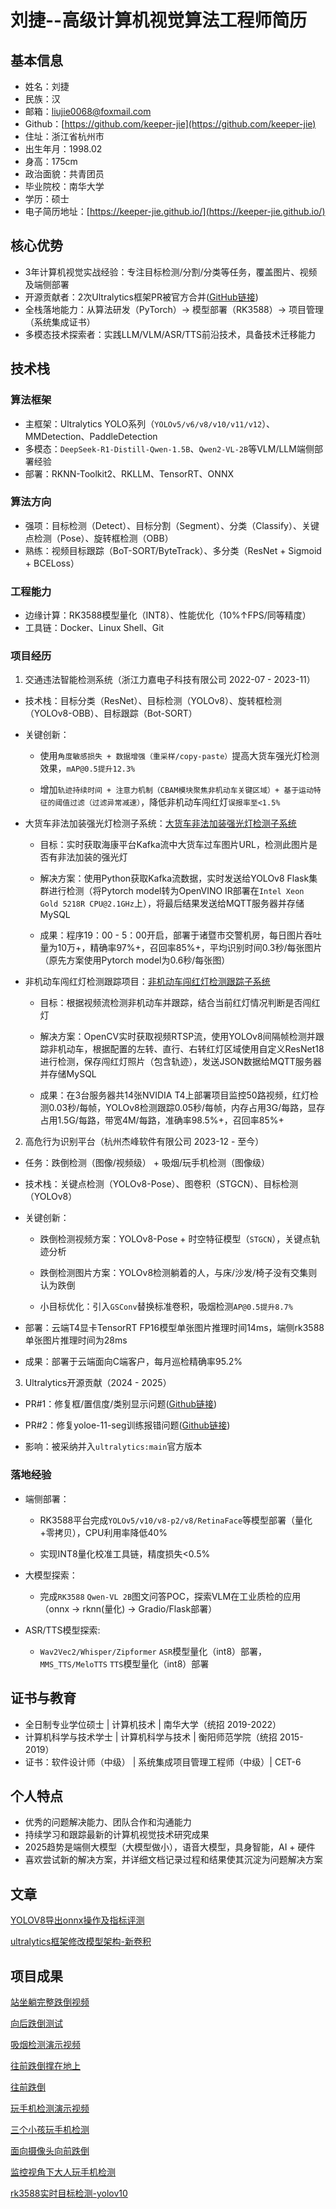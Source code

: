 # 刘捷--高级计算机视觉算法工程师简历

## 基本信息
- 姓名：刘捷
- 民族：汉
- 邮箱：liujie0068@foxmail.com
- Github：[https://github.com/keeper-jie](https://github.com/keeper-jie)
- 住址：浙江省杭州市
- 出生年月：1998.02
- 身高：175cm
- 政治面貌：共青团员
- 毕业院校：南华大学
- 学历：硕士
- 电子简历地址：[https://keeper-jie.github.io/](https://keeper-jie.github.io/)

## 核心优势
- 3年计算机视觉实战经验：专注目标检测/分割/分类等任务，覆盖图片、视频及端侧部署
- 开源贡献者：2次Ultralytics框架PR被官方合并([GitHub链接](https://github.com/ultralytics/ultralytics/issues?q=state%3Aclosed%20is%3Apr%20author%3Akeeper-jie))
- 全栈落地能力：从算法研发（PyTorch）→ 模型部署（RK3588）→ 项目管理（系统集成证书）
- 多模态技术探索者：实践LLM/VLM/ASR/TTS前沿技术，具备技术迁移能力

## 技术栈
### 算法框架
- 主框架：Ultralytics YOLO系列（`YOLOv5/v6/v8/v10/v11/v12`）、MMDetection、PaddleDetection
- 多模态：`DeepSeek-R1-Distill-Qwen-1.5B`、`Qwen2-VL-2B`等VLM/LLM端侧部署经验
- 部署：RKNN-Toolkit2、RKLLM、TensorRT、ONNX

### 算法方向
- 强项：目标检测（Detect）、目标分割（Segment）、分类（Classify）、关键点检测（Pose）、旋转框检测（OBB）
- 熟练：视频目标跟踪（BoT-SORT/ByteTrack）、多分类（ResNet + Sigmoid + BCELoss）

### 工程能力
- 边缘计算：RK3588模型量化（INT8）、性能优化（10%↑FPS/同等精度）
- 工具链：Docker、Linux Shell、Git

### 项目经历
1. 交通违法智能检测系统（浙江力嘉电子科技有限公司 2022-07 - 2023-11）

- 技术栈：目标分类（ResNet）、目标检测（YOLOv8）、旋转框检测（YOLOv8-OBB）、目标跟踪（Bot-SORT）

- 关键创新：

    - 使用`角度敏感损失 + 数据增强（重采样/copy-paste）`提高大货车强光灯检测效果，`mAP@0.5提升12.3%`

    - 增加`轨迹持续时间 + 注意力机制（CBAM模块聚焦非机动车关键区域）+ 基于运动特征的阈值过滤（过滤异常减速）`，降低非机动车闯红灯`误报率至<1.5%`

- 大货车非法加装强光灯检测子系统：[大货车非法加装强光灯检测子系统](./项目结果展示.pdf)

    - 目标：实时获取海康平台Kafka流中大货车过车图片URL，检测此图片是否有非法加装的强光灯

    - 解决方案：使用Python获取Kafka流数据，实时发送给YOLOv8 Flask集群进行检测（将Pytorch model转为OpenVINO IR部署在`Intel Xeon Gold 5218R CPU@2.1GHz`上），将最后结果发送给MQTT服务器并存储MySQL

    - 成果：程序19：00 - 5：00开启，部署于诸暨市交警机房，每日图片吞吐量为10万+，精确率97%+，召回率85%+，平均识别时间0.3秒/每张图片（原先方案使用Pytorch model为0.6秒/每张图）

- 非机动车闯红灯检测跟踪项目：[非机动车闯红灯检测跟踪子系统](./项目结果展示.pdf)

    - 目标：根据视频流检测非机动车并跟踪，结合当前红灯情况判断是否闯红灯

    - 解决方案：OpenCV实时获取视频RTSP流，使用YOLOv8间隔帧检测并跟踪非机动车，根据配置的左转、直行、右转红灯区域使用自定义ResNet18进行检测，保存闯红灯照片（包含轨迹），发送JSON数据给MQTT服务器并存储MySQL

    - 成果：在3台服务器共14张NVIDIA T4上部署项目监控50路视频，红灯检测0.03秒/每帧，YOLOv8检测跟踪0.05秒/每帧，内存占用3G/每路，显存占用1.5G/每路，带宽4M/每路，准确率98.5%+，召回率85%+

2. 高危行为识别平台（杭州杰峰软件有限公司 2023-12 - 至今）
   
- 任务：跌倒检测（图像/视频级） + 吸烟/玩手机检测（图像级）
  
- 技术栈：关键点检测（YOLOv8-Pose）、图卷积（STGCN）、目标检测（YOLOv8）

- 关键创新：
  
    - 跌倒检测视频方案：YOLOv8-Pose + 时空特征模型（`STGCN`），关键点轨迹分析

    - 跌倒检测图片方案：YOLOv8检测躺着的人，与床/沙发/椅子没有交集则认为跌倒

    - 小目标优化：引入`GSConv`替换标准卷积，吸烟检测`AP@0.5提升8.7%`

- 部署：云端T4显卡TensorRT FP16模型单张图片推理时间14ms，端侧rk3588单张图片推理时间为28ms

- 成果：部署于云端面向C端客户，每月巡检精确率95.2%

3. Ultralytics开源贡献（2024 - 2025）
   
- PR#1：修复框/置信度/类别显示问题([Github链接](https://github.com/ultralytics/ultralytics/pull/17384))

- PR#2：修复yoloe-11-seg训练报错问题([Github链接](https://github.com/ultralytics/ultralytics/pull/21004))

- 影响：被采纳并入`ultralytics:main`官方版本

### 落地经验
- 端侧部署：
  
    - RK3588平台完成`YOLOv5/v10/v8-p2/v8/RetinaFace`等模型部署（量化+零拷贝），CPU利用率降低40%
  
    - 实现INT8量化校准工具链，精度损失<0.5%

- 大模型探索：
  
    - 完成`RK3588` `Qwen-VL 2B`图文问答POC，探索VLM在工业质检的应用（onnx -> rknn(量化) -> Gradio/Flask部署）

- ASR/TTS模型探索:
    - `Wav2Vec2/Whisper/Zipformer` `ASR`模型量化（int8）部署，`MMS_TTS/MeloTTS` `TTS`模型量化（int8）部署

## 证书与教育
- 全日制专业学位硕士 | 计算机技术 | 南华大学（统招 2019-2022）
- 计算机科学与技术学士 | 计算机科学与技术 | 衡阳师范学院（统招 2015-2019）
- 证书：软件设计师（中级） | 系统集成项目管理工程师（中级）| CET-6

## 个人特点
- 优秀的问题解决能力、团队合作和沟通能力
- 持续学习和跟踪最新的计算机视觉技术研究成果
- 2025趋势是端侧大模型（大模型做小），语音大模型，具身智能，AI + 硬件
- 喜欢尝试新的解决方案，并详细文档记录过程和结果使其沉淀为问题解决方案

## 文章
[YOLOV8导出onnx操作及指标评测](./yolov8_onnx_benchmark.md)  

[ultralytics框架修改模型架构-新卷积](https://github.com/keeper-jie/keeper-jie.github.io/blob/main/ultralytics_add_conv.md) 

## 项目成果
[站坐躺完整跌倒视频](./站坐躺完整跌倒视频.gif)

[向后跌倒测试](./向后跌倒测试.gif)

[吸烟检测演示视频](./吸烟检测演示视频.gif)

[往前跌倒撑在地上](./往前跌倒撑在地上.gif)

[往前跌倒](./往前跌倒.gif)

[玩手机检测演示视频](./玩手机检测演示视频.gif)

[三个小孩玩手机检测](./三个小孩玩手机检测.gif)

[面向摄像头向前跌倒](./面向摄像头向前跌倒.gif)

[监控视角下大人玩手机检测](./监控视角下大人玩手机检测.gif)

[rk3588实时目标检测-yolov10](./rk3588_yolov10_实时监测.mp4)
